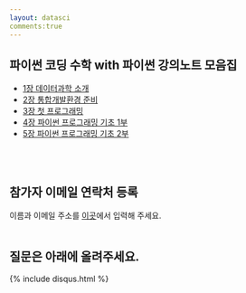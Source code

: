 ```yaml
---
layout: datasci
comments:true
---
```


## 파이썬 코딩 수학 with 파이썬 강의노트 모음집

* [1장 데이터과학 소개](./notebooks/CodingMath01-DataScience_Intro.html)
* [2장 통합개발환경 준비](./notebooks/CodingMath02-IDE_Intro.html)
* [3장 첫 프로그래밍](./notebooks/CodingMath03-Programming_Start.html)
* [4장 파이썬 프로그래밍 기초 1부](./notebooks/CodingMath04-Python-FastTrack-Part01.html)
* [5장 파이썬 프로그래밍 기초 2부](./notebooks/CodingMath05-Python-FastTrack-Part02.html)
<br>
<br>

## 참가자 이메일 연락처 등록

이름과 이메일 주소를 [이곳](https://forms.gle/chXV1Lfat2VvaEfb9)에서 입력해 주세요.
<br>
<br>

## 질문은 아래에 올려주세요.
{% include disqus.html %}

<!---
* [3장 파이썬 기본자료형 1부: 정수, 부동소수점, 불리언](./notebooks/DataSci03-DataTypes_Part1.html)
* [4장 파이썬 기본자료형 2부: 문자열 다루기](./notebooks/DataSci04-DataTypes-Part2.html)
* [5장 프로그래밍 실행 흐름 제어: 조건문과 반복문](./notebooks/DataSci05-Control_Flow.html)

There should be whitespace between paragraphs.

There should be whitespace between paragraphs. We recommend including a README, or a file with information about your project.

# Header 1

This is a normal paragraph following a header. GitHub is a code hosting platform for version control and collaboration. It lets you and others work together on projects from anywhere.

## Header 2

> This is a blockquote following a header.
>
> When something is important enough, you do it even if the odds are not in your favor.

### Header 3

```js
// Javascript code with syntax highlighting.
var fun = function lang(l) {
  dateformat.i18n = require('./lang/' + l)
  return true;
}
```

```ruby
# Ruby code with syntax highlighting
GitHubPages::Dependencies.gems.each do |gem, version|
  s.add_dependency(gem, "= #{version}")
end
```

#### Header 4

*   This is an unordered list following a header.
*   This is an unordered list following a header.
*   This is an unordered list following a header.

##### Header 5

1.  This is an ordered list following a header.
2.  This is an ordered list following a header.
3.  This is an ordered list following a header.

###### Header 6

| head1        | head two          | three |
|:-------------|:------------------|:------|
| ok           | good swedish fish | nice  |
| out of stock | good and plenty   | nice  |
| ok           | good `oreos`      | hmm   |
| ok           | good `zoute` drop | yumm  |

### There's a horizontal rule below this.

* * *

### Here is an unordered list:

*   Item foo
*   Item bar
*   Item baz
*   Item zip

### And an ordered list:

1.  Item one
1.  Item two
1.  Item three
1.  Item four

### And a nested list:

- level 1 item
  - level 2 item
  - level 2 item
    - level 3 item
    - level 3 item
- level 1 item
  - level 2 item
  - level 2 item
  - level 2 item
- level 1 item
  - level 2 item
  - level 2 item
- level 1 item

### Small image

![Octocat](https://github.githubassets.com/images/icons/emoji/octocat.png)

### Large image

![Branching](https://guides.github.com/activities/hello-world/branching.png)


### Definition lists can be used with HTML syntax.

<dl>
<dt>Name</dt>
<dd>Godzilla</dd>
<dt>Born</dt>
<dd>1952</dd>
<dt>Birthplace</dt>
<dd>Japan</dd>
<dt>Color</dt>
<dd>Green</dd>
</dl>

```
Long, single-line code blocks should not wrap. They should horizontally scroll if they are too long. This line should be long enough to demonstrate this.
```

```
The final element.
```
-->
